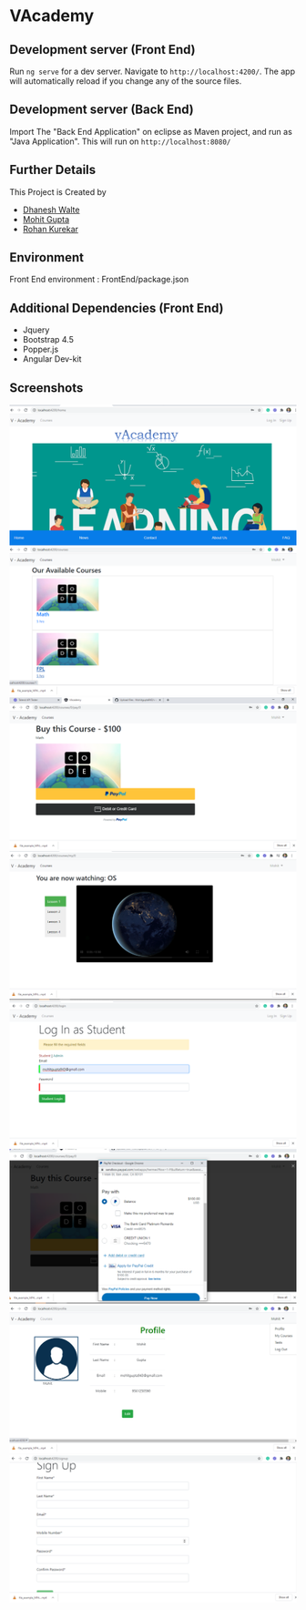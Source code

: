 # VAcademy

## Development server (Front End)

Run `ng serve` for a dev server. Navigate to `http://localhost:4200/`. The app will automatically reload if you change any of the source files.

## Development server (Back End)

Import The "Back End Application" on eclipse as Maven project, and run as "Java Application". This will run on `http://localhost:8080/`

## Further Details

This Project is Created by 

<ul>
	<li><a href="https://github.com/Dhanesh75">Dhanesh Walte</a></li>
	<li><a href="https://github.com/Mohitgupta943">Mohit Gupta</a></li>
	<li><a href="https://github.com/rohankurekar">Rohan Kurekar</a></li>
</ul>

## Environment

Front End environment : FrontEnd/package.json

## Additional Dependencies (Front End)
<ul>
	<li>Jquery</li>
	<li>Bootstrap 4.5</li>
	<li>Popper.js</li>
	<li>Angular Dev-kit</li>
</ul>

## Screenshots

<img src="Screenshots/landing_page.png">
<img src="Screenshots/Courses.png">
<img src="Screenshots/buy_course.png">
<img src="Screenshots/lessons.png">
<img src="Screenshots/login.png">
<img src="Screenshots/paypal.png">
<img src="Screenshots/profile.png">
<img src="Screenshots/signup.png">
